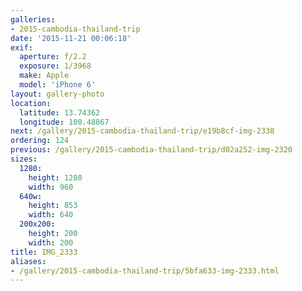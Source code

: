 ```yaml
---
galleries:
- 2015-cambodia-thailand-trip
date: '2015-11-21 00:06:18'
exif:
  aperture: f/2.2
  exposure: 1/3968
  make: Apple
  model: 'iPhone 6'
layout: gallery-photo
location:
  latitude: 13.74362
  longitude: 100.48867
next: /gallery/2015-cambodia-thailand-trip/e19b8cf-img-2338
ordering: 124
previous: /gallery/2015-cambodia-thailand-trip/d02a252-img-2320
sizes:
  1280:
    height: 1280
    width: 960
  640w:
    height: 853
    width: 640
  200x200:
    height: 200
    width: 200
title: IMG_2333
aliases:
- /gallery/2015-cambodia-thailand-trip/5bfa633-img-2333.html
---
```

